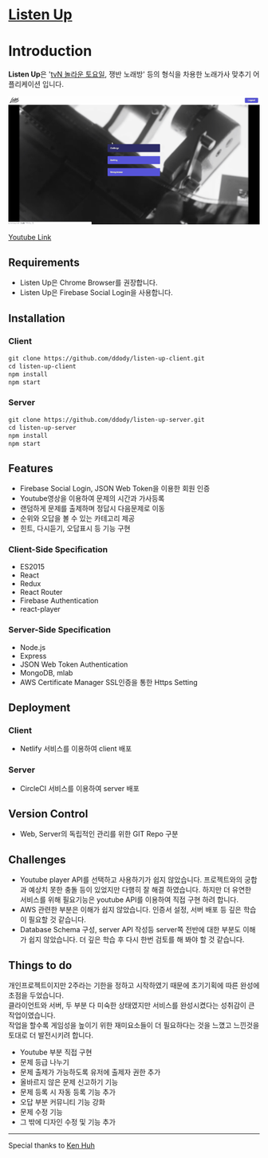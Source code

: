 # [Listen Up](https://www.listenup.kr)

# Introduction

**Listen Up**은 '[tvN 놀라운 토요일](https://namu.wiki/w/%EB%86%80%EB%9D%BC%EC%9A%B4%20%ED%86%A0%EC%9A%94%EC%9D%BC), 쟁반 노래방' 등의 형식을 차용한 노래가사 맞추기 어플리케이션 입니다.

![ScreenShot](./listenup-thumbnail.gif)

[Youtube Link](https://youtu.be/qHC8RNBVnEI)

## Requirements

- Listen Up은 Chrome Browser를 권장합니다.
- Listen Up은 Firebase Social Login을 사용합니다.

## Installation

### Client

```
git clone https://github.com/ddody/listen-up-client.git
cd listen-up-client
npm install
npm start
```

### Server

```
git clone https://github.com/ddody/listen-up-server.git
cd listen-up-server
npm install
npm start
```

## Features

- Firebase Social Login, JSON Web Token을 이용한 회원 인증
- Youtube영상을 이용하여 문제의 시간과 가사등록
- 랜덤하게 문제를 출제하며 정답시 다음문제로 이동
- 순위와 오답을 볼 수 있는 카테고리 제공
- 힌트, 다시듣기, 오답표시 등 기능 구현

### Client-Side Specification

- ES2015
- React
- Redux
- React Router
- Firebase Authentication
- react-player

### Server-Side Specification

- Node.js
- Express
- JSON Web Token Authentication
- MongoDB, mlab
- AWS Certificate Manager SSL인증을 통한 Https Setting

## Deployment

### Client

- Netlify 서비스를 이용하여 client 배포

### Server

- CircleCI 서비스를 이용하여 server 배포

## Version Control

- Web, Server의 독립적인 관리를 위한 GIT Repo 구분

## Challenges

- Youtube player API를 선택하고 사용하기가 쉽지 않았습니다. 프로젝트와의 궁합과 예상치 못한 충돌 등이 있었지만 다행히 잘 해결 하였습니다. 하지만 더 유연한 서비스를 위해 필요기능은 youtube API를 이용하여 직접 구현 하려 합니다.
- AWS 관련한 부분은 이해가 쉽지 않았습니다. 인증서 설정, 서버 배포 등 깊은 학습이 필요할 것 같습니다.
- Database Schema 구성, server API 작성등 server쪽 전반에 대한 부분도 이해가 쉽지 않았습니다. 더 깊은 학습 후 다시 한번 검토를 해 봐야 할 것 같습니다.

## Things to do

개인프로젝트이지만 2주라는 기한을 정하고 시작하였기 때문에 초기기획에 따른 완성에 초점을 두었습니다.\
클라이언트와 서버, 두 부분 다 미숙한 상태였지만 서비스를 완성시켰다는 성취감이 큰 작업이였습니다.\
작업을 할수록 게임성을 높이기 위한 재미요소들이 더 필요하다는 것을 느꼈고 느낀것을 토대로 더 발전시키려 합니다.

- Youtube 부분 직접 구현
- 문제 등급 나누기
- 문제 출제가 가능하도록 유저에 출제자 권한 추가
- 올바르지 않은 문제 신고하기 기능
- 문제 등록 시 자동 등록 기능 추가
- 오답 부분 커뮤니티 기능 강화
- 문제 수정 기능
- 그 밖에 디자인 수정 및 기능 추가

---
Special thanks to [Ken Huh](https://github.com/Ken123777)
